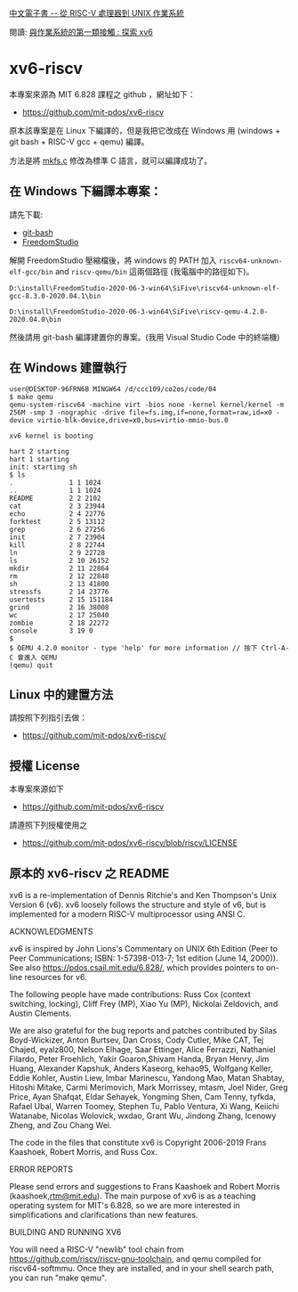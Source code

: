 [中文電子書 -- 從 RISC-V 處理器到 UNIX 作業系統](https://github.com/riscv2os/riscv2os/wiki)

閱讀: [與作業系統的第一類接觸 : 探索 xv6](https://ithelp.ithome.com.tw/users/20138181/ironman/5395)

# xv6-riscv

本專案來源為 MIT 6.828 課程之 github ，網址如下：

* https://github.com/mit-pdos/xv6-riscv

原本該專案是在 Linux 下編譯的，但是我把它改成在 Windows 用 (windows + git bash + RISC-V gcc + qemu) 編譯。

方法是將 [mkfs.c](https://github.com/mit-pdos/xv6-riscv/tree/riscv/mkfs/mkfs.c) 修改為標準 C 語言，就可以編譯成功了。

## 在 Windows 下編譯本專案：

請先下載:

* [git-bash](https://git-scm.com/download/win)
* [FreedomStudio](https://www.sifive.com/software)

解開 FreedomStudio 壓縮檔後，將 windows 的 PATH 加入 `riscv64-unknown-elf-gcc/bin` and `riscv-qemu/bin` 這兩個路徑 (我電腦中的路徑如下)。

```
D:\install\FreedomStudio-2020-06-3-win64\SiFive\riscv64-unknown-elf-gcc-8.3.0-2020.04.1\bin

D:\install\FreedomStudio-2020-06-3-win64\SiFive\riscv-qemu-4.2.0-2020.04.0\bin
```

然後請用 git-bash 編譯建置你的專案。(我用 Visual Studio Code 中的終端機)


## 在 Windows 建置執行

```
user@DESKTOP-96FRN6B MINGW64 /d/ccc109/co2os/code/04
$ make qemu
qemu-system-riscv64 -machine virt -bios none -kernel kernel/kernel -m 256M -smp 3 -nographic -drive file=fs.img,if=none,format=raw,id=x0 -device virtio-blk-device,drive=x0,bus=virtio-mmio-bus.0

xv6 kernel is booting

hart 2 starting
hart 1 starting
init: starting sh
$ ls
.              1 1 1024
..             1 1 1024
README         2 2 2102
cat            2 3 23944
echo           2 4 22776
forktest       2 5 13112
grep           2 6 27256
init           2 7 23904
kill           2 8 22744
ln             2 9 22728
ls             2 10 26152
mkdir          2 11 22864
rm             2 12 22848
sh             2 13 41800
stressfs       2 14 23776
usertests      2 15 151184
grind          2 16 38008
wc             2 17 25040
zombie         2 18 22272
console        3 19 0
$ 
$ QEMU 4.2.0 monitor - type 'help' for more information // 按下 Ctrl-A-C 會進入 QEMU
(qemu) quit
```


## Linux 中的建置方法

請按照下列指引去做：

* https://github.com/mit-pdos/xv6-riscv/

## 授權 License

本專案來源如下

* https://github.com/mit-pdos/xv6-riscv 

請遵照下列授權使用之

* https://github.com/mit-pdos/xv6-riscv/blob/riscv/LICENSE



## 原本的 xv6-riscv 之 README

xv6 is a re-implementation of Dennis Ritchie's and Ken Thompson's Unix
Version 6 (v6).  xv6 loosely follows the structure and style of v6,
but is implemented for a modern RISC-V multiprocessor using ANSI C.

ACKNOWLEDGMENTS

xv6 is inspired by John Lions's Commentary on UNIX 6th Edition (Peer
to Peer Communications; ISBN: 1-57398-013-7; 1st edition (June 14,
2000)). See also https://pdos.csail.mit.edu/6.828/, which
provides pointers to on-line resources for v6.

The following people have made contributions: Russ Cox (context switching,
locking), Cliff Frey (MP), Xiao Yu (MP), Nickolai Zeldovich, and Austin
Clements.

We are also grateful for the bug reports and patches contributed by
Silas Boyd-Wickizer, Anton Burtsev, Dan Cross, Cody Cutler, Mike CAT,
Tej Chajed, eyalz800, Nelson Elhage, Saar Ettinger, Alice Ferrazzi,
Nathaniel Filardo, Peter Froehlich, Yakir Goaron,Shivam Handa, Bryan
Henry, Jim Huang, Alexander Kapshuk, Anders Kaseorg, kehao95, Wolfgang
Keller, Eddie Kohler, Austin Liew, Imbar Marinescu, Yandong Mao, Matan
Shabtay, Hitoshi Mitake, Carmi Merimovich, Mark Morrissey, mtasm, Joel
Nider, Greg Price, Ayan Shafqat, Eldar Sehayek, Yongming Shen, Cam
Tenny, tyfkda, Rafael Ubal, Warren Toomey, Stephen Tu, Pablo Ventura,
Xi Wang, Keiichi Watanabe, Nicolas Wolovick, wxdao, Grant Wu, Jindong
Zhang, Icenowy Zheng, and Zou Chang Wei.

The code in the files that constitute xv6 is
Copyright 2006-2019 Frans Kaashoek, Robert Morris, and Russ Cox.

ERROR REPORTS

Please send errors and suggestions to Frans Kaashoek and Robert Morris
(kaashoek,rtm@mit.edu). The main purpose of xv6 is as a teaching
operating system for MIT's 6.828, so we are more interested in
simplifications and clarifications than new features.

BUILDING AND RUNNING XV6

You will need a RISC-V "newlib" tool chain from
https://github.com/riscv/riscv-gnu-toolchain, and qemu compiled for
riscv64-softmmu. Once they are installed, and in your shell
search path, you can run "make qemu".
